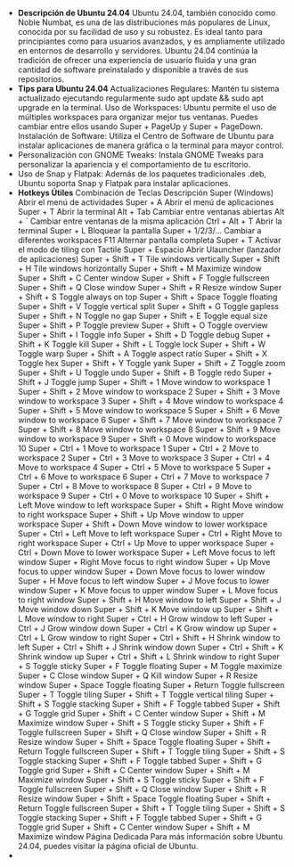 - **Descripción de Ubuntu 24.04**
  Ubuntu 24.04, también conocido como Noble Numbat, es una de las distribuciones más populares de Linux, conocida por su facilidad de uso y su robustez. Es ideal tanto para principiantes como para usuarios avanzados, y es ampliamente utilizado en entornos de desarrollo y servidores. Ubuntu 24.04 continúa la tradición de ofrecer una experiencia de usuario fluida y una gran cantidad de software preinstalado y disponible a través de sus repositorios.
- **Tips para Ubuntu 24.04**
  Actualizaciones Regulares: Mantén tu sistema actualizado ejecutando regularmente sudo apt update && sudo apt upgrade en la terminal.
  Uso de Workspaces: Ubuntu permite el uso de múltiples workspaces para organizar mejor tus ventanas. Puedes cambiar entre ellos usando Super + PageUp y Super + PageDown.
  Instalación de Software: Utiliza el Centro de Software de Ubuntu para instalar aplicaciones de manera gráfica o la terminal para mayor control.
- Personalización con GNOME Tweaks: Instala GNOME Tweaks para personalizar la apariencia y el comportamiento de tu escritorio.
- Uso de Snap y Flatpak: Además de los paquetes tradicionales .deb, Ubuntu soporta Snap y Flatpak para instalar aplicaciones.
- **Hotkeys Útiles**
  Combinación de Teclas	Descripción
  Super (Windows)	Abrir el menú de actividades
  Super + A	Abrir el menú de aplicaciones
  Super + T	Abrir la terminal
  Alt + Tab	Cambiar entre ventanas abiertas
  Alt + `	Cambiar entre ventanas de la misma aplicación
  Ctrl + Alt + T	Abrir la terminal
  Super + L	Bloquear la pantalla
  Super + 1/2/3/...	Cambiar a diferentes workspaces
  F11	Alternar pantalla completa
  Super + T	Activar el modo de tiling con Tactile
  Super + Espacio	Abrir Ulauncher (lanzador de aplicaciones)
  Super + Shift + T	Tile windows vertically
  Super + Shift + H	Tile windows horizontally
  Super + Shift + M	Maximize window
  Super + Shift + C	Center window
  Super + Shift + F	Toggle fullscreen
  Super + Shift + Q	Close window
  Super + Shift + R	Resize window
  Super + Shift + S	Toggle always on top
  Super + Shift + Space	Toggle floating
  Super + Shift + V	Toggle vertical split
  Super + Shift + G	Toggle gapless
  Super + Shift + N	Toggle no gap
  Super + Shift + E	Toggle equal size
  Super + Shift + P	Toggle preview
  Super + Shift + O	Toggle overview
  Super + Shift + I	Toggle info
  Super + Shift + D	Toggle debug
  Super + Shift + K	Toggle kill
  Super + Shift + L	Toggle lock
  Super + Shift + W	Toggle warp
  Super + Shift + A	Toggle aspect ratio
  Super + Shift + X	Toggle hex
  Super + Shift + Y	Toggle yank
  Super + Shift + Z	Toggle zoom
  Super + Shift + U	Toggle undo
  Super + Shift + B	Toggle redo
  Super + Shift + J	Toggle jump
  Super + Shift + 1	Move window to workspace 1
  Super + Shift + 2	Move window to workspace 2
  Super + Shift + 3	Move window to workspace 3
  Super + Shift + 4	Move window to workspace 4
  Super + Shift + 5	Move window to workspace 5
  Super + Shift + 6	Move window to workspace 6
  Super + Shift + 7	Move window to workspace 7
  Super + Shift + 8	Move window to workspace 8
  Super + Shift + 9	Move window to workspace 9
  Super + Shift + 0	Move window to workspace 10
  Super + Ctrl + 1	Move to workspace 1
  Super + Ctrl + 2	Move to workspace 2
  Super + Ctrl + 3	Move to workspace 3
  Super + Ctrl + 4	Move to workspace 4
  Super + Ctrl + 5	Move to workspace 5
  Super + Ctrl + 6	Move to workspace 6
  Super + Ctrl + 7	Move to workspace 7
  Super + Ctrl + 8	Move to workspace 8
  Super + Ctrl + 9	Move to workspace 9
  Super + Ctrl + 0	Move to workspace 10
  Super + Shift + Left	Move window to left workspace
  Super + Shift + Right	Move window to right workspace
  Super + Shift + Up	Move window to upper workspace
  Super + Shift + Down	Move window to lower workspace
  Super + Ctrl + Left	Move to left workspace
  Super + Ctrl + Right	Move to right workspace
  Super + Ctrl + Up	Move to upper workspace
  Super + Ctrl + Down	Move to lower workspace
  Super + Left	Move focus to left window
  Super + Right	Move focus to right window
  Super + Up	Move focus to upper window
  Super + Down	Move focus to lower window
  Super + H	Move focus to left window
  Super + J	Move focus to lower window
  Super + K	Move focus to upper window
  Super + L	Move focus to right window
  Super + Shift + H	Move window to left
  Super + Shift + J	Move window down
  Super + Shift + K	Move window up
  Super + Shift + L	Move window to right
  Super + Ctrl + H	Grow window to left
  Super + Ctrl + J	Grow window down
  Super + Ctrl + K	Grow window up
  Super + Ctrl + L	Grow window to right
  Super + Ctrl + Shift + H	Shrink window to left
  Super + Ctrl + Shift + J	Shrink window down
  Super + Ctrl + Shift + K	Shrink window up
  Super + Ctrl + Shift + L	Shrink window to right
  Super + S	Toggle sticky
  Super + F	Toggle floating
  Super + M	Toggle maximize
  Super + C	Close window
  Super + Q	Kill window
  Super + R	Resize window
  Super + Space	Toggle floating
  Super + Return	Toggle fullscreen
  Super + T	Toggle tiling
  Super + Shift + T	Toggle vertical tiling
  Super + Shift + S	Toggle stacking
  Super + Shift + F	Toggle tabbed
  Super + Shift + G	Toggle grid
  Super + Shift + C	Center window
  Super + Shift + M	Maximize window
  Super + Shift + S	Toggle sticky
  Super + Shift + F	Toggle fullscreen
  Super + Shift + Q	Close window
  Super + Shift + R	Resize window
  Super + Shift + Space	Toggle floating
  Super + Shift + Return	Toggle fullscreen
  Super + Shift + T	Toggle tiling
  Super + Shift + S	Toggle stacking
  Super + Shift + F	Toggle tabbed
  Super + Shift + G	Toggle grid
  Super + Shift + C	Center window
  Super + Shift + M	Maximize window
  Super + Shift + S	Toggle sticky
  Super + Shift + F	Toggle fullscreen
  Super + Shift + Q	Close window
  Super + Shift + R	Resize window
  Super + Shift + Space	Toggle floating
  Super + Shift + Return	Toggle fullscreen
  Super + Shift + T	Toggle tiling
  Super + Shift + S	Toggle stacking
  Super + Shift + F	Toggle tabbed
  Super + Shift + G	Toggle grid
  Super + Shift + C	Center window
  Super + Shift + M	Maximize window
  Página Dedicada
  Para más información sobre Ubuntu 24.04, puedes visitar la página oficial de Ubuntu.
-